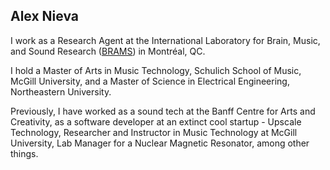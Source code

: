 ## Alex Nieva

I work as a Research Agent at the International Laboratory for Brain, Music, and Sound Research ([BRAMS](https://brams.org/)) in Montréal, QC. 

I hold a Master of Arts in Music Technology, Schulich School of Music, McGill University, and a Master of Science in Electrical Engineering, Northeastern University.

Previously, I have worked as a sound tech at the Banff Centre for Arts and Creativity, as a software developer at an extinct cool startup - Upscale Technology, Researcher and Instructor in Music Technology at McGill University, Lab Manager for a Nuclear Magnetic Resonator, among other things.
